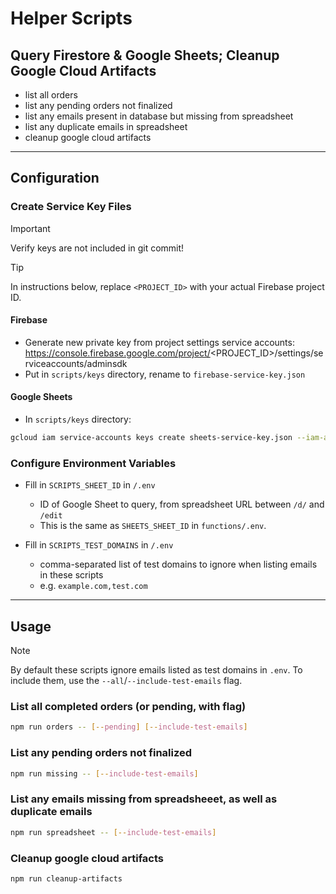 # Helper Scripts

## Query Firestore & Google Sheets; Cleanup Google Cloud Artifacts

- list all orders
- list any pending orders not finalized
- list any emails present in database but missing from spreadsheet
- list any duplicate emails in spreadsheet
- cleanup google cloud artifacts

---

## Configuration

### Create Service Key Files

> [!IMPORTANT]
> Verify keys are not included in git commit!

> [!TIP]
> In instructions below, replace `<PROJECT_ID>` with your actual Firebase project ID.

#### Firebase

- Generate new private key from project settings service accounts: https://console.firebase.google.com/project/<PROJECT_ID>/settings/serviceaccounts/adminsdk
- Put in `scripts/keys` directory, rename to `firebase-service-key.json`

#### Google Sheets

- In `scripts/keys` directory:

```sh
gcloud iam service-accounts keys create sheets-service-key.json --iam-account sheets@<PROJECT_ID>.iam.gserviceaccount.com
```

### Configure Environment Variables

- Fill in `SCRIPTS_SHEET_ID` in `/.env`
  - ID of Google Sheet to query, from spreadsheet URL between `/d/` and `/edit`
  - This is the same as `SHEETS_SHEET_ID` in `functions/.env`.

- Fill in `SCRIPTS_TEST_DOMAINS` in `/.env`
  - comma-separated list of test domains to ignore when listing emails in these scripts
  - e.g. `example.com,test.com`

---

## Usage

> [!NOTE]
> By default these scripts ignore emails listed as test domains in `.env`. To include them, use the `--all`/`--include-test-emails` flag.


### List all completed orders (or pending, with flag)

```sh
npm run orders -- [--pending] [--include-test-emails]
```

### List any pending orders not finalized

```sh
npm run missing -- [--include-test-emails]
```

### List any emails missing from spreadsheeet, as well as duplicate emails

```sh
npm run spreadsheet -- [--include-test-emails]
```

### Cleanup google cloud artifacts

```sh
npm run cleanup-artifacts
```
